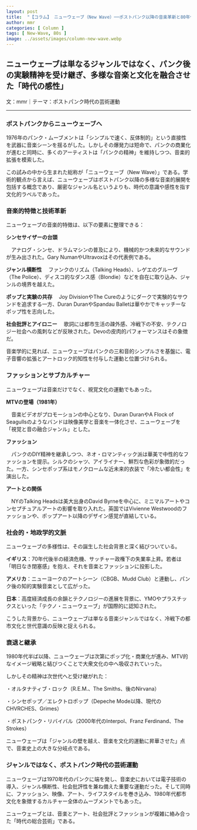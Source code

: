 ```yaml
---
layout: post
title:  "【コラム】 ニューウェーブ（New Wave）──ポストパンク以降の音楽革新と80年代都市文化の交差点"
author: mmr
categories: [ Column ]
tags: [ New-Wave, 80s ]
image: ../assets/images/column-new-wave.webp
---
```


## ニューウェーブは単なるジャンルではなく、**パンク後の実験精神を受け継ぎ、多様な音楽と文化を融合させた「時代の感性」**


文：mmr｜テーマ：ポストパンク時代の芸術運動

<hr>

### ポストパンクからニューウェーブへ

1976年のパンク・ムーブメントは「シンプルで速く、反体制的」という直接性を武器に音楽シーンを揺るがした。しかしその爆発力は短命で、パンクの商業化が進むと同時に、多くのアーティストは「パンクの精神」を維持しつつ、音楽的拡張を模索した。

この試みの中から生まれた総称が「ニューウェーブ（New Wave）」である。学術的観点から言えば、ニューウェーブはポストパンク以降の多様な音楽的展開を包括する概念であり、厳密なジャンル名というよりも、時代の意識や感性を指す文化的ラベルであった。

### 音楽的特徴と技術革新

ニューウェーブの音楽的特徴は、以下の要素に整理できる：

**シンセサイザーの台頭**

　アナログ・シンセ、ドラムマシンの普及により、機械的かつ未来的なサウンドが生み出された。Gary NumanやUltravoxはその代表例である。

**ジャンル横断性**
　ファンクのリズム（Talking Heads）、レゲエのグルーヴ（The Police）、ディスコ的なダンス感（Blondie）などを自在に取り込み、ジャンルの境界を越えた。

**ポップと実験の共存**
　Joy DivisionやThe Cureのようにダークで実験的なサウンドを追求する一方、Duran DuranやSpandau Balletは華やかでキャッチーなポップ性を志向した。

**社会批評とアイロニー**
　歌詞には都市生活の疎外感、冷戦下の不安、テクノロジー社会への風刺などが反映された。Devoの皮肉的パフォーマンスはその象徴だ。

音楽学的に見れば、ニューウェーブはパンクの三和音的シンプルさを基盤に、電子音響の拡張とアートロック的知性を付与した運動と位置づけられる。

### ファッションとサブカルチャー

ニューウェーブは音楽だけでなく、視覚文化の運動でもあった。

**MTVの登場（1981年）**

　音楽ビデオがプロモーションの中心となり、Duran DuranやA Flock of Seagullsのようなバンドは映像美学と音楽を一体化させ、ニューウェーブを「視覚と音の融合ジャンル」とした。

**ファッション**

　パンクのDIY精神を継承しつつ、ネオ・ロマンティック派は華美で中性的なファッションを提示。シルクのシャツ、アイライナー、鮮烈な色彩が象徴的だった。一方、シンセポップ系はモノクロームな近未来的衣装で「冷たい都会性」を演出した。

**アートとの関係**

　NYのTalking Headsは美大出身のDavid Byrneを中心に、ミニマルアートやコンセプチュアルアートの影響を取り入れた。英国ではVivienne Westwoodのファッションや、ポップアート以降のデザイン感覚が直結している。

### 社会的・地政学的文脈

ニューウェーブの多様性は、その誕生した社会背景と深く結びついている。

**イギリス**：70年代後半の経済危機、サッチャー政権下の失業率上昇。若者は「明日なき閉塞感」を抱え、それを音楽とファッションに投影した。

**アメリカ**：ニューヨークのアートシーン（CBGB、Mudd Club）と連動し、パンク後の知的実験音楽として広がった。

**日本**：高度経済成長の余韻とテクノロジーの進展を背景に、YMOやプラスチックスといった「テクノ・ニューウェーブ」が国際的に認知された。

こうした背景から、ニューウェーブは単なる音楽ジャンルではなく、冷戦下の都市文化と世代意識の反映と捉えられる。

### 衰退と継承

1980年代半ば以降、ニューウェーブは次第にポップ化・商業化が進み、MTV的なイメージ戦略と結びつくことで大衆文化の中へ吸収されていった。

しかしその精神は次世代へと受け継がれた：

・オルタナティブ・ロック（R.E.M.、The Smiths、後のNirvana）

・シンセポップ／エレクトロポップ（Depeche Mode以降、現代のCHVRCHES、Grimes）

・ポストパンク・リバイバル（2000年代のInterpol、Franz Ferdinand、The Strokes）

ニューウェーブは「ジャンルの壁を越え、音楽を文化的運動に昇華させた」点で、音楽史上の大きな分岐点である。

### ジャンルではなく、ポストパンク時代の芸術運動

ニューウェーブは1970年代のパンクに端を発し、音楽史においては電子技術の導入、ジャンル横断性、社会批評性を兼ね備えた重要な運動だった。そして同時に、ファッション、映像、アート、ライフスタイルを巻き込み、1980年代都市文化を象徴するカルチャー全体のムーブメントでもあった。

ニューウェーブとは、音楽とアート、社会批評とファッションが複雑に絡み合った「時代の総合芸術」である。

